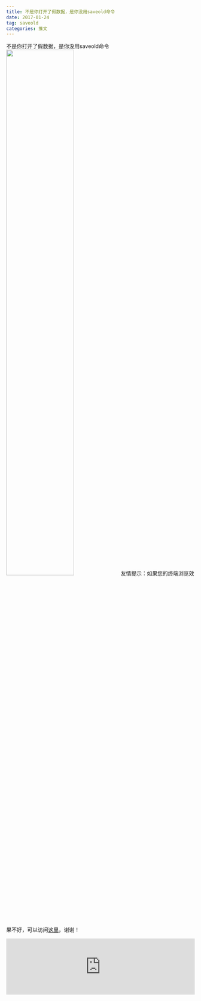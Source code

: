 ```yaml
---
title: 不是你打开了假数据，是你没用saveold命令
date: 2017-01-24
tag: saveold
categories: 推文
---
```

不是你打开了假数据，是你没用saveold命令
<img src="http://mmbiz.qpic.cn/mmbiz_jpg/ACviaWTBFxhbIpRHjaabjYuoHCztAy38MoIjXByL9GNiahqdbb7icFEax4f3S1jEjKMJATdRfcZLIAvTfxTXMQoicQ/0?wx_fmt.jpeg" style="width: 60%; height: auto;"/><!--more-->
友情提示：如果您的终端浏览效果不好，可以访问[这里](https://stata-club.github.io/stata_article/2017-01-24.html)，谢谢！
<iframe src="https://stata-club.github.io/stata_article/2017-01-24.html" id="iframepage" frameborder="0" scrolling="no" marginheight="0" marginwidth="0" width="100%" onLoad="iFrameHeight()"></iframe>
<script type="text/javascript" language="javascript">
function iFrameHeight() {
var ifm= document.getElementById("iframepage");
var subWeb = document.frames ? document.frames["iframepage"].document : ifm.contentDocument;   
if(ifm != null && subWeb != null) {
 ifm.height = subWeb.body.scrollHeight;
} 
} 
</script> 